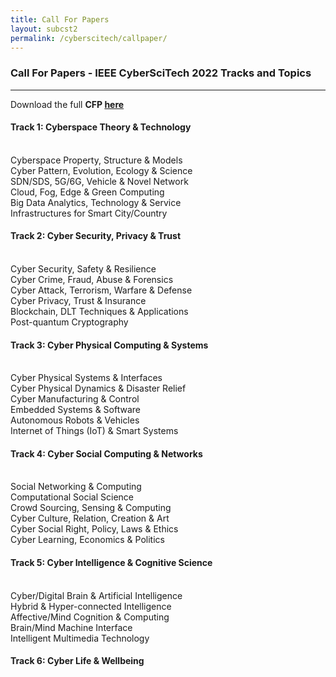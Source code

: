 ```yaml
---
title: Call For Papers
layout: subcst2
permalink: /cyberscitech/callpaper/
---
```



<h3>Call For Papers - IEEE CyberSciTech 2022 Tracks and Topics</h3>
<hr/>

Download the full <b>CFP <a href="http://cyber-science.org/2022/assets/files/CFP_CyberSciTech2022.pdf" target=_new>here</a></b>


<h4>Track 1: Cyberspace Theory & Technology</h4>
<br/>Cyberspace Property, Structure & Models
<br/>Cyber Pattern, Evolution, Ecology & Science
<br/>SDN/SDS, 5G/6G, Vehicle & Novel Network
<br/>Cloud, Fog, Edge & Green Computing
<br/>Big Data Analytics, Technology & Service
<br/>Infrastructures for Smart City/Country	

<h4>Track 2: Cyber Security, Privacy & Trust</h4>
<br/>Cyber Security, Safety & Resilience
<br/>Cyber Crime, Fraud, Abuse & Forensics
<br/>Cyber Attack, Terrorism, Warfare & Defense
<br/>Cyber Privacy, Trust & Insurance
<br/>Blockchain, DLT Techniques & Applications
<br/>Post-quantum Cryptography

<h4>Track 3: Cyber Physical Computing & Systems</h4>
<br/>Cyber Physical Systems & Interfaces
<br/>Cyber Physical Dynamics & Disaster Relief
<br/>Cyber Manufacturing & Control
<br/>Embedded Systems & Software
<br/>Autonomous Robots & Vehicles
<br/>Internet of Things (IoT) & Smart Systems	

<h4>Track 4: Cyber Social Computing & Networks</h4>
<br/>Social Networking & Computing
<br/>Computational Social Science
<br/>Crowd Sourcing, Sensing & Computing
<br/>Cyber Culture, Relation, Creation & Art
<br/>Cyber Social Right, Policy, Laws & Ethics
<br/>Cyber Learning, Economics & Politics

<h4>Track 5: Cyber Intelligence & Cognitive Science</h4>
<br/>Cyber/Digital Brain & Artificial Intelligence
<br/>Hybrid & Hyper-connected Intelligence
<br/>Affective/Mind Cognition & Computing
<br/>Brain/Mind Machine Interface
<br/>Intelligent Multimedia Technology

<h4>Track 6: Cyber Life & Wellbeing</h4>